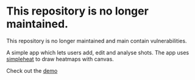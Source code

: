 # This repository is no longer maintained.

This repository is no longer maintained and main contain vulnerabilities.

A simple app which lets users add, edit and analyse shots. The app uses [simpleheat](https://github.com/mourner/simpleheat) to draw heatmaps with canvas.

Check out the [demo](https://handball-stats.herokuapp.com)
